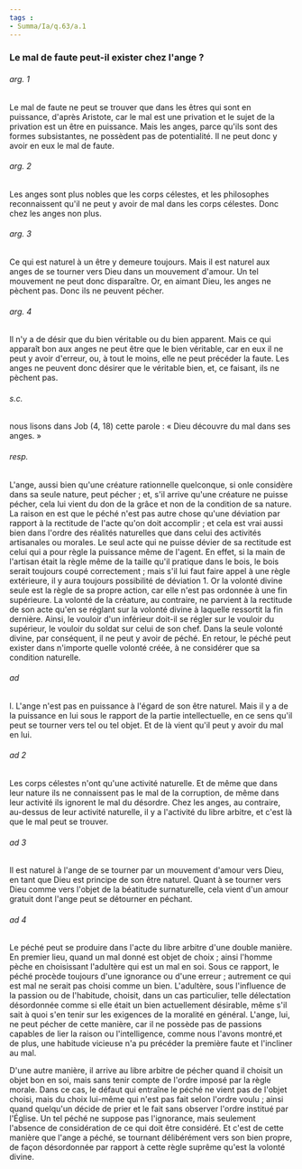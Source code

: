 ```yaml
---
tags : 
- Summa/Ia/q.63/a.1
---
```


### Le mal de faute peut-il exister chez l'ange ?

###### arg. 1
Le mal de faute ne peut se trouver que dans les êtres qui sont en puissance, d'après Aristote, car le mal est une privation et le sujet de la privation est un être en puissance. Mais les anges, parce qu'ils sont des formes subsistantes, ne possèdent pas de potentialité. Il ne peut donc y avoir en eux le mal de faute. 

###### arg. 2
Les anges sont plus nobles que les corps célestes, et les philosophes reconnaissent qu'il ne peut y avoir de mal dans les corps célestes. Donc chez les anges non plus. 

###### arg. 3
Ce qui est naturel à un être y demeure toujours. Mais il est naturel aux anges de se tourner vers Dieu dans un mouvement d'amour. Un tel mouvement ne peut donc disparaître. Or, en aimant Dieu, les anges ne pèchent pas. Donc ils ne peuvent pécher. 

###### arg. 4
Il n'y a de désir que du bien véritable ou du bien apparent. Mais ce qui apparaît bon aux anges ne peut être que le bien véritable, car en eux il ne peut y avoir d'erreur, ou, à tout le moins, elle ne peut précéder la faute. Les anges ne peuvent donc désirer que le véritable bien, et, ce faisant, ils ne pèchent pas. 

###### s.c.
nous lisons dans Job (4, 18) cette parole : « Dieu découvre du mal dans ses anges. » 

###### resp.
L'ange, aussi bien qu'une créature rationnelle quelconque, si onle considère dans sa seule nature, peut pécher ; et, s'il arrive qu'une créature ne puisse pécher, cela lui vient du don de la grâce et non de la condition de sa nature. La raison en est que le péché n'est pas autre chose qu'une déviation par rapport à la rectitude de l'acte qu'on doit accomplir ; et cela est vrai aussi bien dans l'ordre des réalités naturelles que dans celui des activités artisanales ou morales. Le seul acte qui ne puisse dévier de sa rectitude est celui qui a pour règle la puissance même de l'agent. En effet, si la main de l'artisan était la règle même de la taille qu'il pratique dans le bois, le bois serait toujours coupé correctement ; mais s'il lui faut faire appel à une règle extérieure, il y aura toujours possibilité de déviation 1. Or la volonté divine seule est la règle de sa propre action, car elle n'est pas ordonnée à une fin supérieure. La volonté de la créature, au contraire, ne parvient à la rectitude de son acte qu'en se réglant sur la volonté divine à laquelle ressortit la fin dernière. Ainsi, le vouloir d'un inférieur doit-il se régler sur le vouloir du supérieur, le vouloir du soldat sur celui de son chef. Dans la seule volonté divine, par conséquent, il ne peut y avoir de péché. En retour, le péché peut exister dans n'importe quelle volonté créée, à ne considérer que sa condition naturelle. 

###### ad 
l. L'ange n'est pas en puissance à l'égard de son être naturel. Mais il y a de la puissance en lui sous le rapport de la partie intellectuelle, en ce sens qu'il peut se tourner vers tel ou tel objet. Et de là vient qu'il peut y avoir du mal en lui. 

###### ad 2
Les corps célestes n'ont qu'une activité naturelle. Et de même que dans leur nature ils ne connaissent pas le mal de la corruption, de même dans leur activité ils ignorent le mal du désordre. Chez les anges, au contraire, au-dessus de leur activité naturelle, il y a l'activité du libre arbitre, et c'est là que le mal peut se trouver. 

###### ad 3
Il est naturel à l'ange de se tourner par un mouvement d'amour vers Dieu, en tant que Dieu est principe de son être naturel. Quant à se tourner vers Dieu comme vers l'objet de la béatitude surnaturelle, cela vient d'un amour gratuit dont l'ange peut se détourner en péchant. 

###### ad 4
Le péché peut se produire dans l'acte du libre arbitre d'une double manière. En premier lieu, quand un mal donné est objet de choix ; ainsi l'homme pèche en choisissant l'adultère qui est un mal en soi. Sous ce rapport, le péché procède toujours d'une ignorance ou d'une erreur ; autrement ce qui est mal ne serait pas choisi comme un bien. L'adultère, sous l'influence de la passion ou de l'habitude, choisit, dans un cas particulier, telle délectation désordonnée comme si elle était un bien actuellement désirable, même s'il sait à quoi s'en tenir sur les exigences de la moralité en général. L'ange, lui, ne peut pécher de cette manière, car il ne possède pas de passions capables de lier la raison ou l'intelligence, comme nous l'avons montré,et de plus, une habitude vicieuse n'a pu précéder la première faute et l'incliner au mal. 

D'une autre manière, il arrive au libre arbitre de pécher quand il choisit un objet bon en soi, mais sans tenir compte de l'ordre imposé par la règle morale. Dans ce cas, le défaut qui entraîne le péché ne vient pas de l'objet choisi, mais du choix lui-même qui n'est pas fait selon l'ordre voulu ; ainsi quand quelqu'un décide de prier et le fait sans observer l'ordre institué par l'Église. Un tel péché ne suppose pas l'ignorance, mais seulement l'absence de considération de ce qui doit être considéré. Et c'est de cette manière que l'ange a péché, se tournant délibérément vers son bien propre, de façon désordonnée par rapport à cette règle suprême qu'est la volonté divine. 



